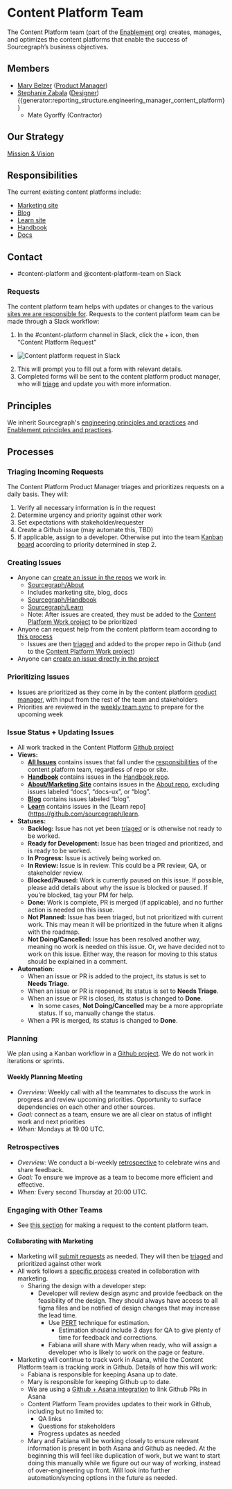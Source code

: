 # Content Platform Team

The Content Platform team (part of the [Enablement](../index.md) org) creates, manages, and optimizes the content platforms that enable the success of Sourcegraph’s business objectives.

## Members

- [Mary Belzer](../../../../../team/index.md#mary-belzer) ([Product Manager](../../../product/roles/index.md#product-manager))
- [Stephanie Zabala](../../../../../team/index.md#stephanie-zabala) ([Designer](../../../product/roles/index.md#product-designer))
{{generator:reporting_structure.engineering_manager_content_platform}}
  - Mate Gyorffy (Contractor)

## Our Strategy

[Mission & Vision](../../../../../strategy-goals/strategy/enablement/content-platform/index.md)

## Responsibilities

The current existing content platforms include:

- [Marketing site](https://about.sourcegraph.com)
- [Blog](https://about.sourcegraph.com/blog/)
- [Learn site](https://learn.sourcegraph.com)
- [Handbook](https://handbook.sourcegraph.com)
- [Docs](https://docs.sourcegraph.com)

## Contact

- #content-platform and @content-platform-team on Slack

### Requests

The content platform team helps with updates or changes to the various [sites we are responsible for](#responsibilities). Requests to the content platform team can be made through a Slack workflow:

1. In the #content-platform channel in Slack, click the + icon, then “Content Platform Request”

- ![Content platform request in Slack](https://storage.googleapis.com/sourcegraph-assets/handbook/content-platform-request.png)

2. This will prompt you to fill out a form with relevant details.
3. Completed forms will be sent to the content platform product manager, who will [triage](#triaging-incoming-requests) and update you with more information.

## Principles

We inherit Sourcegraph's [engineering principles and practices](../../process/principles-and-practices.md) and [Enablement principles and practices](../index.md#principles-and-practices).

## Processes

### Triaging Incoming Requests

The Content Platform Product Manager triages and prioritizes requests on a daily basis. They will:

1. Verify all necessary information is in the request
1. Determine urgency and priority against other work
1. Set expectations with stakeholder/requester
1. Create a Github issue (may automate this, TBD)
1. If applicable, assign to a developer. Otherwise put into the team [Kanban board](https://github.com/orgs/sourcegraph/projects/227/views/5?layout=board&filterQuery=label%3A%22%F0%9F%8F%97+Handbook+website%22) according to priority determined in step 2.

### Creating Issues

- Anyone can [create an issue in the repos](https://docs.github.com/en/issues/tracking-your-work-with-issues/creating-an-issue#creating-an-issue-from-a-repository) we work in:
  - [Sourcegraph/About](https://github.com/sourcegraph/about/labels/blog)
  - Includes marketing site, blog, docs
  - [Sourcegraph/Handbook](https://github.com/sourcegraph/handbook)
  - [Sourcegraph/Learn](https://github.com/sourcegraph/learn)
  - Note: After issues are created, they must be added to the [Content Platform Work project](https://github.com/orgs/sourcegraph/projects/227/views/1) to be prioritized
- Anyone can request help from the content platform team according to [this process](#requests)
  - Issues are then [triaged](#triaging-incoming-requests) and added to the proper repo in Github (and to the [Content Platform Work project](https://github.com/orgs/sourcegraph/projects/227/views/1))
- Anyone can [create an issue directly in the project](https://docs.github.com/en/issues/tracking-your-work-with-issues/creating-an-issue#creating-an-issue-from-a-project-board-note)

### Prioritizing Issues

- Issues are prioritized as they come in by the content platform [product manager](../../../product/roles), with input from the rest of the team and stakeholders
- Priorities are reviewed in the [weekly team sync](#weekly-planning-meeting) to prepare for the upcoming week

### Issue Status + Updating Issues

- All work tracked in the Content Platform [Github project](https://github.com/orgs/sourcegraph/projects/227/views/1)
- **Views:**
  - **[All Issues](https://github.com/orgs/sourcegraph/projects/227/views/1)** contains issues that fall under the [responsibilities](#responsibilities) of the content platform team, regardless of repo or site.
  - **[Handbook](https://github.com/orgs/sourcegraph/projects/227/views/5)** contains issues in the [Handbook repo](https://github.com/sourcegraph/handbook).
  - **[About/Marketing Site](https://github.com/orgs/sourcegraph/projects/227/views/7)** contains issues in the [About repo](https://github.com/sourcegraph/about/labels/blog), excluding issues labeled “docs”, “docs-ux”, or “blog”.
  - **[Blog](https://github.com/orgs/sourcegraph/projects/227/views/8)** contains issues labeled “blog”.
  - **[Learn](https://github.com/orgs/sourcegraph/projects/227/views/9)** contains issues in the [Learn repo](https://github.com/sourcegraph/learn.
- **Statuses:**
  - **Backlog:** Issue has not yet been [triaged](#triaging-incoming-requests) or is otherwise not ready to be worked.
  - **Ready for Development:** Issue has been triaged and prioritized, and is ready to be worked.
  - **In Progress:** Issue is actively being worked on.
  - **In Review:** Issue is in review. This could be a PR review, QA, or stakeholder review.
  - **Blocked/Paused:** Work is currently paused on this issue. If possible, please add details about why the issue is blocked or paused. If you’re blocked, tag your PM for help.
  - **Done:** Work is complete, PR is merged (if applicable), and no further action is needed on this issue.
  - **Not Planned:** Issue has been triaged, but not prioritized with current work. This may mean it will be prioritized in the future when it aligns with the roadmap.
  - **Not Doing/Cancelled:** Issue has been resolved another way, meaning no work is needed on this issue. Or, we have decided not to work on this issue. Either way, the reason for moving to this status should be explained in a comment.
- **Automation:**
  - When an issue or PR is added to the project, its status is set to **Needs Triage**.
  - When an issue or PR is reopened, its status is set to **Needs Triage**.
  - When an issue or PR is closed, its status is changed to **Done**.
    - In some cases, **Not Doing/Cancelled** may be a more appropriate status. If so, manually change the status.
  - When a PR is merged, its status is changed to **Done**.

### Planning

We plan using a Kanban workflow in a [Github project](https://github.com/orgs/sourcegraph/projects/227/views/5?layout=board&filterQuery=label%3A%22%F0%9F%8F%97+Handbook+website%22). We do not work in iterations or sprints.

#### Weekly Planning Meeting

- _Overview:_ Weekly call with all the teammates to discuss the work in progress and review upcoming priorities. Opportunity to surface dependencies on each other and other sources.
- _Goal:_ connect as a team, ensure we are all clear on status of inflight work and next priorities
- _When:_ Mondays at 19:00 UTC.

### Retrospectives

- _Overview:_ We conduct a bi-weekly [retrospective](../../../../../company-info-and-process/communication/retrospectives.md) to celebrate wins and share feedback.
- _Goal:_ To ensure we improve as a team to become more efficient and effective.
- _When:_ Every second Thursday at 20:00 UTC.

### Engaging with Other Teams

- See [this section](#requests) for making a request to the content platform team.

#### Collaborating with Marketing

- Marketing will [submit requests](#requests) as needed. They will then be [triaged](#triaging-incoming-requests) and prioritized against other work
- All work follows a [specific process](https://docs.google.com/spreadsheets/d/1tOSgIJ7cg50zha5iSgYhL1exd7f3w4H_yCkOEdnWD4g/edit#gid=215222) created in collaboration with marketing.
  - Sharing the design with a developer step:
    - Developer will review design async and provide feedback on the feasibility of the design. They should always have access to all figma files and be notified of design changes that may increase the lead time.
      - Use [PERT](https://www.techrepublic.com/blog/it-consultant/use-pert-technique-for-more-accurate-estimates/#:~:text=PERT%20is%20an%20estimating%20technique,up%20with%20a%20final%20estimate.&text=The%20resulting%20PERT%20estimate%20is,as%20the%20other%20two%20values.) technique for estimation.
        - Estimation should include 3 days for QA to give plenty of time for feedback and corrections.
      - Fabiana will share with Mary when ready, who will assign a developer who is likely to work on the page or feature.
- Marketing will continue to track work in Asana, while the Content Platform team is tracking work in Github. Details of how this will work:
  - Fabiana is responsible for keeping Asana up to date.
  - Mary is responsible for keeping Github up to date.
  - We are using a [Github + Asana integration](https://asana.com/apps/github) to link Github PRs in Asana
  - Content Platform Team provides updates to their work in Github, including but no limited to:
    - QA links
    - Questions for stakeholders
    - Progress updates as needed
  - Mary and Fabiana will be working closely to ensure relevant information is present in both Asana and Github as needed. At the beginning this will feel like duplication of work, but we want to start doing this manually while we figure out our way of working, instead of over-engineering up front. Will look into further automation/syncing options in the future as needed.
